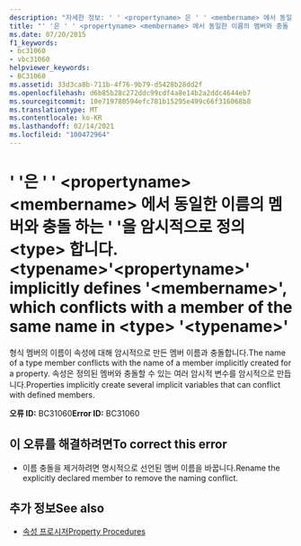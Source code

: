 ```yaml
---
description: "자세한 정보: ' ' <propertyname> 은 ' ' <membername> 에서 동일한 이름의 멤버와 충돌 하는 ' '을 암시적으로 <type> 정의 <typename> 합니다."
title: "' '은 ' ' <propertyname> <membername> 에서 동일한 이름의 멤버와 충돌 하는 ' '을 암시적으로 정의 <type> 합니다. <typename>"
ms.date: 07/20/2015
f1_keywords:
- bc31060
- vbc31060
helpviewer_keywords:
- BC31060
ms.assetid: 33d3ca8b-711b-4f76-9b79-d5428b28dd2f
ms.openlocfilehash: d6b85b28c272ddc99cdf4a8e14b2a2ddc4644eb7
ms.sourcegitcommit: 10e719780594efc781b15295e499c66f316068b8
ms.translationtype: MT
ms.contentlocale: ko-KR
ms.lasthandoff: 02/14/2021
ms.locfileid: "100472964"
---
```

# <a name="propertyname-implicitly-defines-membername-which-conflicts-with-a-member-of-the-same-name-in-type-typename"></a><span data-ttu-id="62e3e-103">' '은 ' ' \<propertyname> \<membername> 에서 동일한 이름의 멤버와 충돌 하는 ' '을 암시적으로 정의 \<type> 합니다. \<typename></span><span class="sxs-lookup"><span data-stu-id="62e3e-103">'\<propertyname>' implicitly defines '\<membername>', which conflicts with a member of the same name in \<type> '\<typename>'</span></span>

<span data-ttu-id="62e3e-104">형식 멤버의 이름이 속성에 대해 암시적으로 만든 멤버 이름과 충돌합니다.</span><span class="sxs-lookup"><span data-stu-id="62e3e-104">The name of a type member conflicts with the name of a member implicitly created for a property.</span></span> <span data-ttu-id="62e3e-105">속성은 정의된 멤버와 충돌할 수 있는 여러 암시적 변수를 암시적으로 만듭니다.</span><span class="sxs-lookup"><span data-stu-id="62e3e-105">Properties implicitly create several implicit variables that can conflict with defined members.</span></span>  
  
 <span data-ttu-id="62e3e-106">**오류 ID:** BC31060</span><span class="sxs-lookup"><span data-stu-id="62e3e-106">**Error ID:** BC31060</span></span>  
  
## <a name="to-correct-this-error"></a><span data-ttu-id="62e3e-107">이 오류를 해결하려면</span><span class="sxs-lookup"><span data-stu-id="62e3e-107">To correct this error</span></span>  
  
- <span data-ttu-id="62e3e-108">이름 충돌을 제거하려면 명시적으로 선언된 멤버 이름을 바꿉니다.</span><span class="sxs-lookup"><span data-stu-id="62e3e-108">Rename the explicitly declared member to remove the naming conflict.</span></span>  
  
## <a name="see-also"></a><span data-ttu-id="62e3e-109">추가 정보</span><span class="sxs-lookup"><span data-stu-id="62e3e-109">See also</span></span>

- [<span data-ttu-id="62e3e-110">속성 프로시저</span><span class="sxs-lookup"><span data-stu-id="62e3e-110">Property Procedures</span></span>](../programming-guide/language-features/procedures/property-procedures.md)
